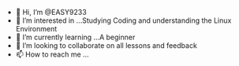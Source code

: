 - 👋 Hi, I’m @EASY9233
- 👀 I’m interested in ...Studying Coding and understanding the Linux Environment
- 🌱 I’m currently learning ...A beginner
- 💞️ I’m looking to collaborate on all lessons and feedback
- 📫 How to reach me ...

<!---
EASY9233/EASY9233 is a ✨ special ✨ repository because its `README.md` (this file) appears on your GitHub profile.
You can click the Preview link to take a look at your changes.
--->
